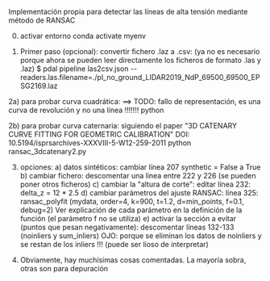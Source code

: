 
Implementación propia para detectar las líneas de alta tensión mediante método de RANSAC

0) activar entorno
conda activate myenv

1) Primer paso (opcional): convertir fichero .laz a .csv:
(ya no es necesario porque ahora se pueden leer directamente los ficheros de formato .las y .laz)
$ pdal pipeline las2csv.json --readers.las.filename=./pl_no_ground_LIDAR2019_NdP_69500_69500_EPSG2169.laz


2a) para probar curva cuadrática:   ==> TODO: fallo de representación, es una curva de revolución y no una línea !!!!!!!
python 


2b) para probar curva caternaria: 
siguiendo el paper "3D CATENARY CURVE FITTING FOR GEOMETRIC CALIBRATION" DOI: 10.5194/isprsarchives-XXXVIII-5-W12-259-2011
python  ransac_3dcatenary2.py  


3) opciones:
  a) datos sintéticos: cambiar línea 207 synthetic = False a True
  b) cambiar fichero: descomentar una línea entre 222 y 226 (se pueden poner otros ficheros)
  c) cambiar la "altura de corte": editar línea 232:   delta_z = 12 * 2.5 
  d) cambiar parámetros del ajuste RANSAC: línea 325: 
       ransac_polyfit (mydata, order=4, k=900, t=1.2, d=min_points, f=0.1, debug=2)
       Ver explicación de cada parámetro en la definición de la función (el parámetro f no se utiliza)
  e) activar la sección a evitar (puntos que pesan negativamente): descomentar líneas 132-133 (noinliers y sum_inliers)
       OJO: porque se eliminan los datos de noinliers y se restan de los inliers !!! (puede ser lioso de interpretar)


4) Obviamente, hay muchísimas cosas comentadas. La mayoría sobra, otras son para depuración